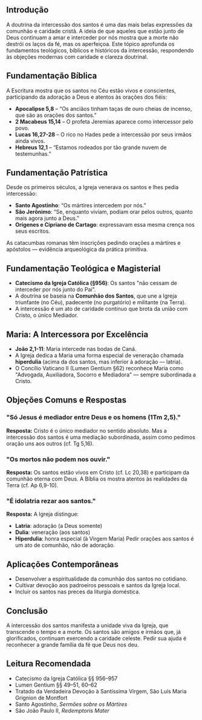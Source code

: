 ## Introdução

A doutrina da intercessão dos santos é uma das mais belas expressões da comunhão e caridade cristã. A ideia de que aqueles que estão junto de Deus continuam a amar e interceder por nós mostra que a morte não destrói os laços da fé, mas os aperfeiçoa. Este tópico aprofunda os fundamentos teológicos, bíblicos e históricos da intercessão, respondendo às objeções modernas com caridade e clareza doutrinal.

## Fundamentação Bíblica

A Escritura mostra que os santos no Céu estão vivos e conscientes, participando da adoração a Deus e atentos às orações dos fiéis:

- **Apocalipse 5,8** – “Os anciãos tinham taças de ouro cheias de incenso, que são as orações dos santos.”
- **2 Macabeus 15,14** – O profeta Jeremias aparece como intercessor pelo povo.
- **Lucas 16,27-28** – O rico no Hades pede a intercessão por seus irmãos ainda vivos.
- **Hebreus 12,1** – “Estamos rodeados por tão grande nuvem de testemunhas.”

## Fundamentação Patrística

Desde os primeiros séculos, a Igreja venerava os santos e lhes pedia intercessão:

- **Santo Agostinho**: “Os mártires intercedem por nós.”
- **São Jerônimo**: “Se, enquanto viviam, podiam orar pelos outros, quanto mais agora junto a Deus.”
- **Orígenes e Cipriano de Cartago**: expressavam essa mesma crença nos seus escritos.

As catacumbas romanas têm inscrições pedindo orações a mártires e apóstolos — evidência arqueológica da prática primitiva.

## Fundamentação Teológica e Magisterial

- **Catecismo da Igreja Católica (§956)**: Os santos "não cessam de interceder por nós junto do Pai".
- A doutrina se baseia na **Comunhão dos Santos**, que une a Igreja triunfante (no Céu), padecente (no purgatório) e militante (na Terra).
- A intercessão é um ato de caridade contínuo que brota da união com Cristo, o único Mediador.

## Maria: A Intercessora por Excelência

- **João 2,1-11**: Maria intercede nas bodas de Caná.
- A Igreja dedica a Maria uma forma especial de veneração chamada **hiperdulia** (acima da dos santos, mas inferior à adoração — latria).
- O Concílio Vaticano II (Lumen Gentium §62) reconhece Maria como "Advogada, Auxiliadora, Socorro e Mediadora" — sempre subordinada a Cristo.

## Objeções Comuns e Respostas

### "Só Jesus é mediador entre Deus e os homens (1Tm 2,5)."

**Resposta:** Cristo é o único mediador no sentido absoluto. Mas a intercessão dos santos é uma mediação subordinada, assim como pedimos oração uns aos outros (cf. Tg 5,16).

### "Os mortos não podem nos ouvir."

**Resposta:** Os santos estão vivos em Cristo (cf. Lc 20,38) e participam da comunhão eterna com Deus. A Bíblia os mostra atentos às realidades da Terra (cf. Ap 6,9-10).

### "É idolatria rezar aos santos."

**Resposta:** A Igreja distingue:

- **Latria**: adoração (a Deus somente)
- **Dulia**: veneração (aos santos)
- **Hiperdulia**: honra especial (à Virgem Maria)
  Pedir orações aos santos é um ato de comunhão, não de adoração.

## Aplicações Contemporâneas

- Desenvolver a espiritualidade da comunhão dos santos no cotidiano.
- Cultivar devoção aos padroeiros pessoais e santos da Igreja local.
- Incluir os santos nas preces da liturgia doméstica.

## Conclusão

A intercessão dos santos manifesta a unidade viva da Igreja, que transcende o tempo e a morte. Os santos são amigos e irmãos que, já glorificados, continuam exercendo a caridade celeste. Pedir sua ajuda é reconhecer a grande família da fé que Deus nos deu.

## Leitura Recomendada

- Catecismo da Igreja Católica §§ 956–957
- Lumen Gentium §§ 49–51, 60–62
- Tratado da Verdadeira Devoção à Santíssima Virgem, São Luís Maria Grignion de Montfort
- Santo Agostinho, _Sermões sobre os Mártires_
- São João Paulo II, _Redemptoris Mater_
